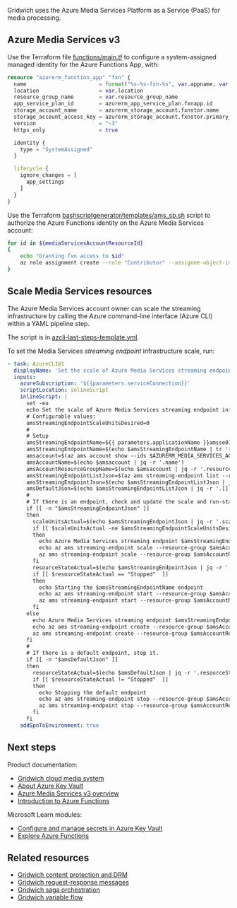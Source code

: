 
Gridwich uses the Azure Media Services Platform as a Service (PaaS) for media processing.

## Azure Media Services v3

Use the Terraform file [functions/main.tf](https://github.com/mspnp/gridwich/blob/main/infrastructure/terraform/functions/main.tf) to configure a system-assigned managed identity for the Azure Functions App, with:

```terraform
resource "azurerm_function_app" "fxn" {
  name                       = format("%s-%s-fxn-%s", var.appname, var.domainprefix, var.environment)
  location                   = var.location
  resource_group_name        = var.resource_group_name
  app_service_plan_id        = azurerm_app_service_plan.fxnapp.id
  storage_account_name       = azurerm_storage_account.fxnstor.name
  storage_account_access_key = azurerm_storage_account.fxnstor.primary_access_key
  version                    = "~3"
  https_only                 = true

  identity {
    type = "SystemAssigned"
  }

  lifecycle {
    ignore_changes = [
      app_settings
    ]
  }
}
```

Use the Terraform [bashscriptgenerator/templates/ams_sp.sh](https://github.com/mspnp/gridwich/blob/main/infrastructure/terraform/bashscriptgenerator/templates/ams_sp.sh) script to authorize the Azure Functions identity on the Azure Media Services account:

```bash
for id in ${mediaServicesAccountResourceId}
{
    echo "Granting fxn access to $id"
    az role assignment create --role "Contributor" --assignee-object-id ${functionPrincipalId} --scope $id
}
```

## Scale Media Services resources

The Azure Media Services account owner can scale the streaming infrastructure by calling the Azure command-line interface (Azure CLI) within a YAML pipeline step.

The script is in [azcli-last-steps-template.yml](https://github.com/mspnp/gridwich/blob/main/infrastructure/azure-pipelines/templates/steps/azcli-last-steps-template.yml).

To set the Media Services *streaming endpoint* infrastructure scale, run:

```yaml
- task: AzureCLI@1
  displayName: 'Set the scale of Azure Media Services streaming endpoint infrastructure.'
  inputs:
    azureSubscription: '${{parameters.serviceConnection}}'
    scriptLocation: inlineScript
    inlineScript: |
      set -eu
      echo Set the scale of Azure Media Services streaming endpoint infrastructure for $AZURERM_MEDIA_SERVICES_ACCOUNT_RESOURCE_ID
      # Configurable values:
      amsStreamingEndpointScaleUnitsDesired=0
      #
      # Setup
      amsStreamingEndpointName=${{ parameters.applicationName }}amsse01${{ parameters.environment }}
      amsStreamingEndpointName=$(echo $amsStreamingEndpointName | tr '[:upper:]' '[:lower:]')
      amsaccount=$(az ams account show --ids $AZURERM_MEDIA_SERVICES_ACCOUNT_RESOURCE_ID)
      amsAccountName=$(echo $amsaccount | jq -r '.name')
      amsAccountResourceGroupName=$(echo $amsaccount | jq -r '.resourceGroup')
      amsStreamingEndpointListJson=$(az ams streaming-endpoint list --resource-group $amsAccountResourceGroupName --account-name $amsAccountName)
      amsStreamingEndpointJson=$(echo $amsStreamingEndpointListJson | jq --arg amssename $amsStreamingEndpointName -r '.[] | select(.name == $amssename)')
      amsDefaultJson=$(echo $amsStreamingEndpointListJson | jq -r '.[] | select(.name == "default")')
      #
      # If there is an endpoint, check and update the scale and run-state, otherwise create it.
      if [[ -n "$amsStreamingEndpointJson" ]]
      then
        scaleUnitsActual=$(echo $amsStreamingEndpointJson | jq -r '.scaleUnits')
        if [[ $scaleUnitsActual -ne $amsStreamingEndpointScaleUnitsDesired ]]
        then
          echo Azure Media Services streaming endpoint $amsStreamingEndpointName will be scaled
          echo az ams streaming-endpoint scale --resource-group $amsAccountResourceGroupName --account-name $amsAccountName --name $amsStreamingEndpointName --scale-units $amsStreamingEndpointScaleUnitsDesired --no-wait
          az ams streaming-endpoint scale --resource-group $amsAccountResourceGroupName --account-name $amsAccountName --name $amsStreamingEndpointName --scale-units $amsStreamingEndpointScaleUnitsDesired --no-wait
        fi
        resourceStateActual=$(echo $amsStreamingEndpointJson | jq -r '.resourceState')
        if [[ $resourceStateActual == "Stopped"  ]]
        then
          echo Starting the $amsStreamingEndpointName endpoint
          echo az ams streaming-endpoint start --resource-group $amsAccountResourceGroupName --account-name $amsAccountName --name $amsStreamingEndpointName --no-wait
          az ams streaming-endpoint start --resource-group $amsAccountResourceGroupName --account-name $amsAccountName --name $amsStreamingEndpointName --no-wait
        fi
      else
        echo Azure Media Services streaming endpoint $amsStreamingEndpointName will be created
        echo az ams streaming-endpoint create --resource-group $amsAccountResourceGroupName --account-name $amsAccountName --name $amsStreamingEndpointName --auto-start --scale-units $amsStreamingEndpointScaleUnitsDesired --no-wait
        az ams streaming-endpoint create --resource-group $amsAccountResourceGroupName --account-name $amsAccountName --name $amsStreamingEndpointName --auto-start --scale-units $amsStreamingEndpointScaleUnitsDesired --no-wait
      fi
      #
      # If there is a default endpoint, stop it.
      if [[ -n "$amsDefaultJson" ]]
      then
        resourceStateActual=$(echo $amsDefaultJson | jq -r '.resourceState')
        if [[ $resourceStateActual != "Stopped"  ]]
        then
          echo Stopping the default endpoint
          echo az ams streaming-endpoint stop --resource-group $amsAccountResourceGroupName --account-name $amsAccountName --name default --no-wait
          az ams streaming-endpoint stop --resource-group $amsAccountResourceGroupName --account-name $amsAccountName --name default --no-wait
        fi
      fi
    addSpnToEnvironment: true
```

## Next steps

Product documentation:

- [Gridwich cloud media system](gridwich-architecture.yml)
- [About Azure Key Vault](/azure/key-vault/general/overview)
- [Azure Media Services v3 overview](/azure/media-services/latest/media-services-overview)
- [Introduction to Azure Functions](/azure/azure-functions/functions-overview)

Microsoft Learn modules:

- [Configure and manage secrets in Azure Key Vault](/training/modules/configure-and-manage-azure-key-vault)
- [Explore Azure Functions](/training/modules/explore-azure-functions)

## Related resources

- [Gridwich content protection and DRM](gridwich-content-protection-drm.yml)
- [Gridwich request-response messages](gridwich-message-formats.yml)
- [Gridwich saga orchestration](gridwich-saga-orchestration.yml)
- [Gridwich variable flow](variable-group-terraform-flow.yml)
